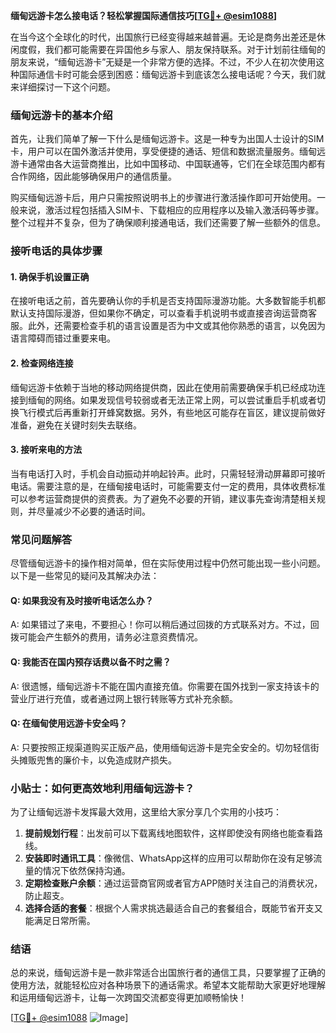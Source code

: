 **缅甸远游卡怎么接电话？轻松掌握国际通信技巧[[TG💪+ @esim1088](https://t.me/s/esim1088)]**

在当今这个全球化的时代，出国旅行已经变得越来越普遍。无论是商务出差还是休闲度假，我们都可能需要在异国他乡与家人、朋友保持联系。对于计划前往缅甸的朋友来说，“缅甸远游卡”无疑是一个非常方便的选择。不过，不少人在初次使用这种国际通信卡时可能会感到困惑：缅甸远游卡到底该怎么接电话呢？今天，我们就来详细探讨一下这个问题。

### 缅甸远游卡的基本介绍

首先，让我们简单了解一下什么是缅甸远游卡。这是一种专为出国人士设计的SIM卡，用户可以在国外激活并使用，享受便捷的通话、短信和数据流量服务。缅甸远游卡通常由各大运营商推出，比如中国移动、中国联通等，它们在全球范围内都有合作网络，因此能够确保用户的通信质量。

购买缅甸远游卡后，用户只需按照说明书上的步骤进行激活操作即可开始使用。一般来说，激活过程包括插入SIM卡、下载相应的应用程序以及输入激活码等步骤。整个过程并不复杂，但为了确保顺利接通电话，我们还需要了解一些额外的信息。

### 接听电话的具体步骤

#### 1. 确保手机设置正确
在接听电话之前，首先要确认你的手机是否支持国际漫游功能。大多数智能手机都默认支持国际漫游，但如果你不确定，可以查看手机说明书或直接咨询运营商客服。此外，还需要检查手机的语言设置是否为中文或其他你熟悉的语言，以免因为语言障碍而错过重要来电。

#### 2. 检查网络连接
缅甸远游卡依赖于当地的移动网络提供商，因此在使用前需要确保手机已经成功连接到缅甸的网络。如果发现信号较弱或者无法正常上网，可以尝试重启手机或者切换飞行模式后再重新打开蜂窝数据。另外，有些地区可能存在盲区，建议提前做好准备，避免在关键时刻失去联络。

#### 3. 接听来电的方法
当有电话打入时，手机会自动振动并响起铃声。此时，只需轻轻滑动屏幕即可接听电话。需要注意的是，在缅甸接电话时，可能需要支付一定的费用，具体收费标准可以参考运营商提供的资费表。为了避免不必要的开销，建议事先查询清楚相关规则，并尽量减少不必要的通话时间。

### 常见问题解答

尽管缅甸远游卡的操作相对简单，但在实际使用过程中仍然可能出现一些小问题。以下是一些常见的疑问及其解决办法：

#### Q: 如果我没有及时接听电话怎么办？
A: 如果错过了来电，不要担心！你可以稍后通过回拨的方式联系对方。不过，回拨可能会产生额外的费用，请务必注意资费情况。

#### Q: 我能否在国内预存话费以备不时之需？
A: 很遗憾，缅甸远游卡不能在国内直接充值。你需要在国外找到一家支持该卡的营业厅进行充值，或者通过网上银行转账等方式补充余额。

#### Q: 在缅甸使用远游卡安全吗？
A: 只要按照正规渠道购买正版产品，使用缅甸远游卡是完全安全的。切勿轻信街头摊贩兜售的廉价卡，以免造成财产损失。

### 小贴士：如何更高效地利用缅甸远游卡？

为了让缅甸远游卡发挥最大效用，这里给大家分享几个实用的小技巧：

1. **提前规划行程**：出发前可以下载离线地图软件，这样即使没有网络也能查看路线。
2. **安装即时通讯工具**：像微信、WhatsApp这样的应用可以帮助你在没有足够流量的情况下依然保持沟通。
3. **定期检查账户余额**：通过运营商官网或者官方APP随时关注自己的消费状况，防止超支。
4. **选择合适的套餐**：根据个人需求挑选最适合自己的套餐组合，既能节省开支又能满足日常所需。

### 结语

总的来说，缅甸远游卡是一款非常适合出国旅行者的通信工具，只要掌握了正确的使用方法，就能轻松应对各种场景下的通话需求。希望本文能帮助大家更好地理解和运用缅甸远游卡，让每一次跨国交流都变得更加顺畅愉快！

[[TG💪+ @esim1088](https://t.me/s/esim1088) ![Image](https://i.postimg.cc/4NQfJmqS/Snipaste-2025-05-13-00-14-12.png)]